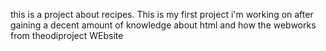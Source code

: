 this is a project about recipes.
This is my first project i'm working on after gaining a decent amount of knowledge about html and how the webworks from theodiproject WEbsite